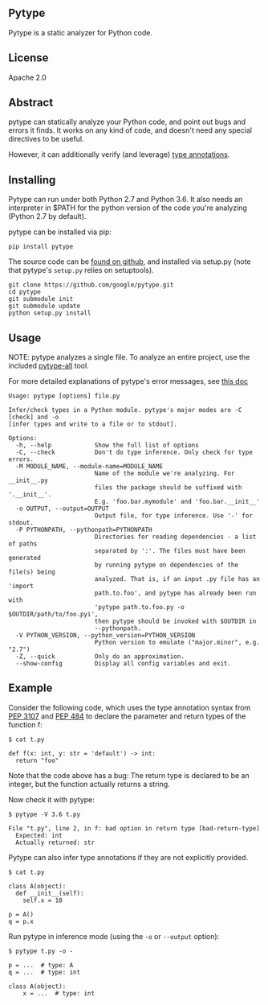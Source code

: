 ## Pytype

Pytype is a static analyzer for Python code.

## License
Apache 2.0

## Abstract

pytype can statically analyze your Python code, and point out bugs and errors
it finds. It works on any kind of code, and doesn't need any special directives
to be useful.

However, it can additionally verify (and leverage)
[type annotations](https://www.python.org/dev/peps/pep-0484/).

## Installing

Pytype can run under both Python 2.7 and Python 3.6. It also needs an
interpreter in $PATH for the python version of the code you're analyzing
(Python 2.7 by default).

pytype can be installed via pip:

```
pip install pytype
```

The source code can be [found on github](https://github.com/google/pytype/), and
installed via setup.py (note that pytype's `setup.py` relies on setuptools).

```
git clone https://github.com/google/pytype.git
cd pytype
git submodule init
git submodule update
python setup.py install
```

## Usage

NOTE: pytype analyzes a single file. To analyze an entire project, use the
included
[pytype-all](https://github.com/google/pytype/tree/master/pytype/tools/analyze_project) tool.

For more detailed explanations of pytype's error messages, see [this
doc](https://github.com/google/pytype/tree/master/docs/errors.md)

```
Usage: pytype [options] file.py

Infer/check types in a Python module. pytype's major modes are -C [check] and -o
[infer types and write to a file or to stdout].

Options:
  -h, --help            Show the full list of options
  -C, --check           Don't do type inference. Only check for type errors.
  -M MODULE_NAME, --module-name=MODULE_NAME
                        Name of the module we're analyzing. For __init__.py
                        files the package should be suffixed with '.__init__'.
                        E.g. 'foo.bar.mymodule' and 'foo.bar.__init__'
  -o OUTPUT, --output=OUTPUT
                        Output file, for type inference. Use '-' for stdout.
  -P PYTHONPATH, --pythonpath=PYTHONPATH
                        Directories for reading dependencies - a list of paths
                        separated by ':'. The files must have been generated
                        by running pytype on dependencies of the file(s) being
                        analyzed. That is, if an input .py file has an 'import
                        path.to.foo', and pytype has already been run with
                        'pytype path.to.foo.py -o $OUTDIR/path/to/foo.pyi',
                        then pytype should be invoked with $OUTDIR in
                        --pythonpath.
  -V PYTHON_VERSION, --python_version=PYTHON_VERSION
                        Python version to emulate ("major.minor", e.g. "2.7")
  -Z, --quick           Only do an approximation.
  --show-config         Display all config variables and exit.
```

## Example

Consider the following code, which uses the type annotation syntax from [PEP
3107](https://www.python.org/dev/peps/pep-3107/) and [PEP
484](https://www.python.org/dev/peps/pep-0484/) to declare the parameter and
return types of the function f:

```
$ cat t.py

def f(x: int, y: str = 'default') -> int:
  return "foo"
```

Note that the code above has a bug: The return type is declared to be an integer, but the function actually returns a string.

Now check it with pytype:

```
$ pytype -V 3.6 t.py

File "t.py", line 2, in f: bad option in return type [bad-return-type]
  Expected: int
  Actually returned: str
```

Pytype can also infer type annotations if they are not explicitly provided.

```
$ cat t.py

class A(object):
  def __init__(self):
    self.x = 10

p = A()
q = p.x
```

Run pytype in inference mode (using the `-o` or `--output` option):

```
$ pytype t.py -o -

p = ...  # type: A
q = ...  # type: int

class A(object):
    x = ...  # type: int
```

